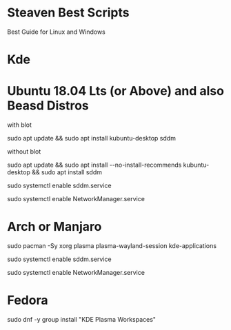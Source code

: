 # Steaven Best Scripts
Best Guide for Linux and Windows


# Kde


# Ubuntu 18.04 Lts (or Above) and also Beasd Distros


with blot 


sudo apt update && sudo apt install kubuntu-desktop sddm


without blot


sudo apt update && sudo apt install --no-install-recommends kubuntu-desktop && sudo apt install sddm


sudo systemctl enable sddm.service


sudo systemctl enable NetworkManager.service


# Arch or Manjaro


sudo pacman -Sy xorg plasma plasma-wayland-session kde-applications 


sudo systemctl enable sddm.service


sudo systemctl enable NetworkManager.service


# Fedora


sudo dnf -y group install "KDE Plasma Workspaces"